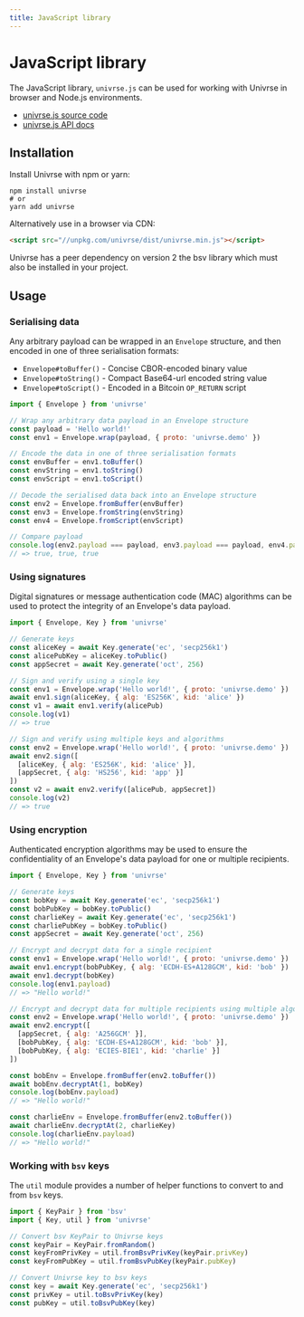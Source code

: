 ```yaml
---
title: JavaScript library
---
```


# JavaScript library

The JavaScript library, `univrse.js` can be used for working with Univrse in browser and Node.js environments.

* [univrse.js source code](https://github.com/libitx/univrse-js)
* [univrse.js API docs](https://libitx.github.io/univrse-js/)

## Installation

Install Univrse with npm or yarn:

```shell
npm install univrse
# or
yarn add univrse
```

Alternatively use in a browser via CDN:

```html
<script src="//unpkg.com/univrse/dist/univrse.min.js"></script>
```

Univrse has a peer dependency on version 2 the bsv library which must also be installed in your project.

## Usage

### Serialising data

Any arbitrary payload can be wrapped in an `Envelope` structure, and then encoded in one of three serialisation formats:

* `Envelope#toBuffer()` - Concise CBOR-encoded binary value
* `Envelope#toString()` - Compact Base64-url encoded string value
* `Envelope#toScript()` - Encoded in a Bitcoin `OP_RETURN` script

```javascript
import { Envelope } from 'univrse'

// Wrap any arbitrary data payload in an Envelope structure
const payload = 'Hello world!'
const env1 = Envelope.wrap(payload, { proto: 'univrse.demo' })

// Encode the data in one of three serialisation formats
const envBuffer = env1.toBuffer()
const envString = env1.toString()
const envScript = env1.toScript()

// Decode the serialised data back into an Envelope structure
const env2 = Envelope.fromBuffer(envBuffer)
const env3 = Envelope.fromString(envString)
const env4 = Envelope.fromScript(envScript)

// Compare payload
console.log(env2.payload === payload, env3.payload === payload, env4.payload === payload)
// => true, true, true
```

### Using signatures

Digital signatures or message authentication code (MAC) algorithms can be used to protect the integrity of an Envelope's data payload.

```javascript
import { Envelope, Key } from 'univrse'

// Generate keys
const aliceKey = await Key.generate('ec', 'secp256k1')
const alicePubKey = aliceKey.toPublic()
const appSecret = await Key.generate('oct', 256)

// Sign and verify using a single key
const env1 = Envelope.wrap('Hello world!', { proto: 'univrse.demo' })
await env1.sign(aliceKey, { alg: 'ES256K', kid: 'alice' })
const v1 = await env1.verify(alicePub)
console.log(v1)
// => true

// Sign and verify using multiple keys and algorithms
const env2 = Envelope.wrap('Hello world!', { proto: 'univrse.demo' })
await env2.sign([
  [aliceKey, { alg: 'ES256K', kid: 'alice' }],
  [appSecret, { alg: 'HS256', kid: 'app' }]
])
const v2 = await env2.verify([alicePub, appSecret])
console.log(v2)
// => true
```

### Using encryption

Authenticated encryption algorithms may be used to ensure the confidentiality of an Envelope's data payload for one or multiple recipients.

```javascript
import { Envelope, Key } from 'univrse'

// Generate keys
const bobKey = await Key.generate('ec', 'secp256k1')
const bobPubKey = bobKey.toPublic()
const charlieKey = await Key.generate('ec', 'secp256k1')
const charliePubKey = bobKey.toPublic()
const appSecret = await Key.generate('oct', 256)

// Encrypt and decrypt data for a single recipient
const env1 = Envelope.wrap('Hello world!', { proto: 'univrse.demo' })
await env1.encrypt(bobPubKey, { alg: 'ECDH-ES+A128GCM', kid: 'bob' })
await env1.decrypt(bobKey)
console.log(env1.payload)
// => "Hello world!"

// Encrypt and decrypt data for multiple recipients using multiple algorithms
const env2 = Envelope.wrap('Hello world!', { proto: 'univrse.demo' })
await env2.encrypt([
  [appSecret, { alg: 'A256GCM' }],
  [bobPubKey, { alg: 'ECDH-ES+A128GCM', kid: 'bob' }],
  [bobPubKey, { alg: 'ECIES-BIE1', kid: 'charlie' }]
])

const bobEnv = Envelope.fromBuffer(env2.toBuffer())
await bobEnv.decryptAt(1, bobKey)
console.log(bobEnv.payload)
// => "Hello world!"

const charlieEnv = Envelope.fromBuffer(env2.toBuffer())
await charlieEnv.decryptAt(2, charlieKey)
console.log(charlieEnv.payload)
// => "Hello world!"
```

### Working with `bsv` keys

The `util` module provides a number of helper functions to convert to and from `bsv` keys.

```javascript
import { KeyPair } from 'bsv'
import { Key, util } from 'univrse'

// Convert bsv KeyPair to Univrse keys
const keyPair = KeyPair.fromRandom()
const keyFromPrivKey = util.fromBsvPrivKey(keyPair.privKey)
const keyFromPubKey = util.fromBsvPubKey(keyPair.pubKey)

// Convert Univrse key to bsv keys
const key = await Key.generate('ec', 'secp256k1')
const privKey = util.toBsvPrivKey(key)
const pubKey = util.toBsvPubKey(key)
```
